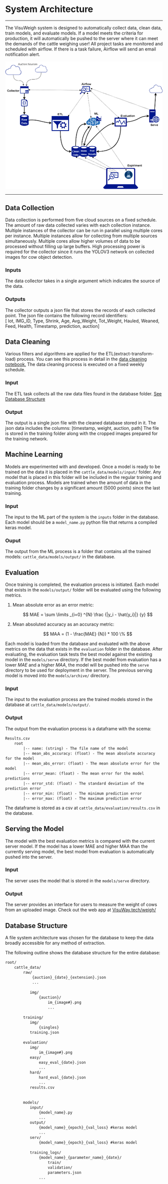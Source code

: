 # System Architecture

---

The VisuWeigh system is designed to automatically collect data, clean data, train models, and evaluate models. If a model meets the criteria for production, it will automatically be pushed to the server where it can meet the demands of the cattle weighing user! All project tasks are monitored and scheduled with airflow. If there is a task failure, Airflow will send an email notification alert. 


![img.png](architecture.png)

---

## Data Collection

Data collection is performed from five cloud sources on a fixed schedule. The amount of raw data collected varies with each collection instance. Multiple instances of the collector can be run in parallel using multiple cores per instance. Multiple instances allow for collecting from multiple sources simultaneously. Multiple cores allow higher volumes of data to be processed without filling up large buffers. High processing power is required for the collector since it runs the YOLOV3 network on collected images for cow object detection. 

### Inputs
The data collector takes in a single argument which indicates the source of the data. 

### Outputs 
The collector outputs a json file that stores the records of each collected point. 
The json file contains the following record identifiers:</br>
[ lot, IMG_ID, Type, Shrink, Age, Avg_Weight, Tot_Weight, Hauled, Weaned, Feed, Health, Timestamp, prediction, auction] 


## Data Cleaning 
Various filters and algorithms are applied for the ETL(extract-transform-load) process. You can see this process in detail in the [data cleaning notebook.]()
The data cleaning process is executed on a fixed weekly schedule. 

### Input
The ETL task collects all the raw data files found in the database folder. [See Database Structure](#dbstruct) 

### Output
The output is a single json file with the cleaned database stored in it. The json data includes the columns: [timestamp, weight, auction, path] The file is stored in the training folder along with the cropped images prepared for the training network. 

## Machine Learning
Models are experimented with and developed. Once a model is ready to be trained on the data it is placed in the `cattle_data/models/input/` folder. Any model that is placed in this folder will be included in the regular training and evaluation process. Models are trained when the amount of data in the training folder changes by a significant amount (5000 points) since the last training. 

### Input
The input to the ML part of the system is the `inputs` folder in the database. Each model should be a `model_name.py` python file that returns a compiled keras model.

### Ouput
The output from the ML process is a folder that contains all the trained models: `cattle_data/models/output/` in the database.

## Evaluation
Once training is completed, the evaluation process is initiated. Each model that exists in the `models/output/` folder will be evaluated using the following metrics. 

1. Mean absolute error as an error metric: 

    $$ MAE =  \sum \limits _{i=0} ^{N} \frac {|y_i - \hat{y_i}|} {y} $$


2. Mean absoluted accuracy as an accuracy metric:

    $$ MAA = (1 -  \frac{MAE} {N}) * 100 \% $$

Each model is loaded from the database and evaluated with the above metrics on the data that exists in the `evaluation` folder in the database. 
After evaluating, the evaluation task tests the best model against the existing model in the `models/serve` directory. 
If the best model from evaluation has a lower $MAE$ and a higher $MAA$, the model will be pushed into the `serve` directory
to be used for deployment in the server. The previous serving model is moved into the `models/archive/` directory.

### Input 
The input to the evaluation process are the trained models stored in the database at `cattle_data/models/output/`. 

### Output
The output from the evaluation process is a dataframe with the scema: 


    Results.csv 
        root
            |-- name: (string) - The file name of the model
            |-- mean_abs_accuracy: (float) - The mean absolute accuracy for the model
            |-- mean_abs_error: (float) - The mean absolute error for the model
            |-- error_mean: (float) - The mean error for the model predictions
            |-- error_std: (float) - The standard deviation of the prediction error
            |-- error_min: (float) - The minimum prediction error
            |-- error_max: (float) - The maximum prediction error

The dataframe is stored as a csv at `cattle_data/evaluation/results.csv` in the database.

## Serving the Model
The model with the best evaluation metrics is compared with the current server model. 
If the model has a lower MAE and higher MAA than the currently serving model, the best model from evaluation 
is automatically pushed into the server. 

### Input
The server uses the model that is stored in the `models/serve` directory. 

### Output
The server provides an interface for users to measure the weight of cows from an uploaded image.
Check out the web app at [VisuWay.tech/weigh/](https://VisuWay.tech/weigh/)

## Database Structure <dbstruct name="Database Structure"/>

A file system architecture was chosen for the database to keep the data broadly accessible for any method of extraction. 

The following outline shows the database structure for the entire database:

    root/
        cattle_data/
            raw/
                {auction}_{date}_{extension}.json
                ...

               img/
                   {auction}/
                       im_{image#}.png
                       ...
        
            training/
               img/
                   {singles}
               training.json
            
            evaluation/
               img/
                   im_{image#}.png
               easy/
                   easy_eval_{date}.json
                   ...
               hard/
                   hard_eval_{date}.json
                   ...
               results.csv
            
            
            models/
               input/
                   {model_name}.py
                   ...
               output/
                   {model_name}_{epoch}_{val_loss} #keras model
                   ...
               serv/
                   {model_name}_{epoch}_{val_loss} #keras model

               training_logs/
                   {model_name}_{parameter_name}_{date}/
                       train/
                       validation/
                       parameters.json
                   ...



